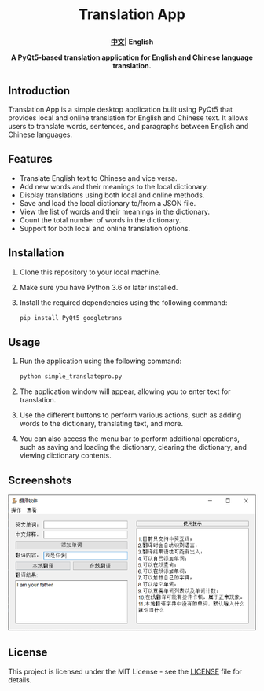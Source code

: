 <h1 align="center">
  <p>
    Translation App
  <p>
</h1>
<div>
<h4 align="center">
    <p>
        <a href="/README.md">中文</a>|
        <b>English</b>
    <p>
<p>A PyQt5-based translation application for English and Chinese language translation.
</p>
</h4>
</div>



## Introduction

Translation App is a simple desktop application built using PyQt5 that provides local and online translation for English and Chinese text. It allows users to translate words, sentences, and paragraphs between English and Chinese languages.

## Features

- Translate English text to Chinese and vice versa.
- Add new words and their meanings to the local dictionary.
- Display translations using both local and online methods.
- Save and load the local dictionary to/from a JSON file.
- View the list of words and their meanings in the dictionary.
- Count the total number of words in the dictionary.
- Support for both local and online translation options.

## Installation

1. Clone this repository to your local machine.
2. Make sure you have Python 3.6 or later installed.
3. Install the required dependencies using the following command:

   ```bash
   pip install PyQt5 googletrans
   ```

## Usage

1. Run the application using the following command:

   ```bash
   python simple_translatepro.py
   ```

2. The application window will appear, allowing you to enter text for translation.

3. Use the different buttons to perform various actions, such as adding words to the dictionary, translating text, and more.

4. You can also access the menu bar to perform additional operations, such as saving and loading the dictionary, clearing the dictionary, and viewing dictionary contents.

## Screenshots

![Translation App](static/img/img.png)


## License

This project is licensed under the MIT License - see the [LICENSE](LICENSE) file for details.